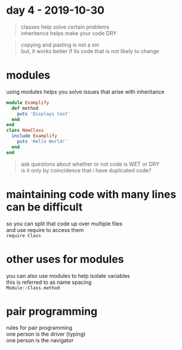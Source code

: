 # day 4 - 2019-10-30

> classes help solve certain problems  
> inheritence helps make your code DRY

> copying and pasting is not a sin  
> but, it works better if its code that is not likely to change

# modules

using modules helps you solve issues that arise with inheritance

```ruby
module Examplify
  def method
    puts 'Displays text'
  end
end
class NewClass
  include Examplify
    puts 'Hello World!'
  end
end
```

> ask questions about whether or not code is WET or DRY  
> is it only by coincidence that i have duplicated code?

# maintaining code with many lines can be difficult

so you can split that code up over multiple files  
and use require to access them  
`require Class`

# other uses for modules

you can also use modules to help isolate variables  
this is referred to as name spacing  
`Module::Class.method`

# pair programming

rules for pair programming  
one person is the driver (typing)  
one person is the navigator
